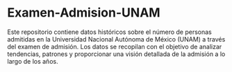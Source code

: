 # Examen-Admision-UNAM
Este repositorio contiene datos históricos sobre el número de personas admitidas en la Universidad Nacional Autónoma de México (UNAM) a través del examen de admisión. Los datos se recopilan con el objetivo de analizar tendencias, patrones y proporcionar una visión detallada de la admisión a lo largo de los años.
